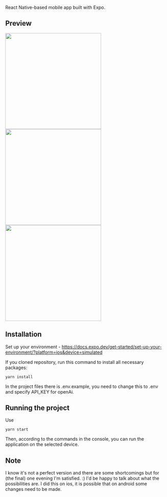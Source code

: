 React Native-based mobile app built with Expo.

## Preview
<img src="https://github.com/user-attachments/assets/a44379a3-d3ca-4574-b19a-c3efb6aee003" width="300">
 
<img src="https://github.com/user-attachments/assets/7c9986f7-ef1f-4bf2-ad1f-059c3b77e3ca" width="300">
 
<img src="https://github.com/user-attachments/assets/1a765c0a-a271-4172-a50f-f6c12fe98d00" width="300">


## Installation
Set up your environment - https://docs.expo.dev/get-started/set-up-your-environment/?platform=ios&device=simulated

If you cloned repository, run this command to install all necessary packages:

```
yarn install
```

In the project files there is .env.example, you need to change this to .env and specify API_KEY for openAi.

## Running the project

Use

```
yarn start
```

Then, according to the commands in the console, you can run the application on the selected device.

## Note
I know it's not a perfect version and there are some shortcomings but for (the final) one evening I'm satisfied. :) I'd be happy to talk about what the possibilities are. I did this on ios, it is possible that on android some changes need to be made.
